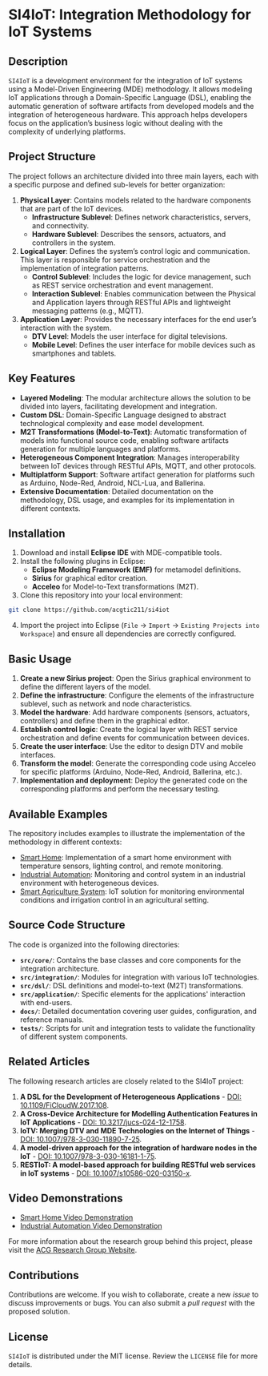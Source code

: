 
# SI4IoT: Integration Methodology for IoT Systems

## Description
`SI4IoT` is a development environment for the integration of IoT systems using a Model-Driven Engineering (MDE) methodology. It allows modeling IoT applications through a Domain-Specific Language (DSL), enabling the automatic generation of software artifacts from developed models and the integration of heterogeneous hardware. This approach helps developers focus on the application’s business logic without dealing with the complexity of underlying platforms.

## Project Structure
The project follows an architecture divided into three main layers, each with a specific purpose and defined sub-levels for better organization:

1. **Physical Layer**: Contains models related to the hardware components that are part of the IoT devices.
   - **Infrastructure Sublevel**: Defines network characteristics, servers, and connectivity.
   - **Hardware Sublevel**: Describes the sensors, actuators, and controllers in the system.
2. **Logical Layer**: Defines the system’s control logic and communication. This layer is responsible for service orchestration and the implementation of integration patterns.
   - **Control Sublevel**: Includes the logic for device management, such as REST service orchestration and event management.
   - **Interaction Sublevel**: Enables communication between the Physical and Application layers through RESTful APIs and lightweight messaging patterns (e.g., MQTT).
3. **Application Layer**: Provides the necessary interfaces for the end user’s interaction with the system.
   - **DTV Level**: Models the user interface for digital televisions.
   - **Mobile Level**: Defines the user interface for mobile devices such as smartphones and tablets.

## Key Features
- **Layered Modeling**: The modular architecture allows the solution to be divided into layers, facilitating development and integration.
- **Custom DSL**: Domain-Specific Language designed to abstract technological complexity and ease model development.
- **M2T Transformations (Model-to-Text)**: Automatic transformation of models into functional source code, enabling software artifacts generation for multiple languages and platforms.
- **Heterogeneous Component Integration**: Manages interoperability between IoT devices through RESTful APIs, MQTT, and other protocols.
- **Multiplatform Support**: Software artifact generation for platforms such as Arduino, Node-Red, Android, NCL-Lua, and Ballerina.
- **Extensive Documentation**: Detailed documentation on the methodology, DSL usage, and examples for its implementation in different contexts.

## Installation
1. Download and install **Eclipse IDE** with MDE-compatible tools.
2. Install the following plugins in Eclipse:
   - **Eclipse Modeling Framework (EMF)** for metamodel definitions.
   - **Sirius** for graphical editor creation.
   - **Acceleo** for Model-to-Text transformations (M2T).
3. Clone this repository into your local environment:
```bash
git clone https://github.com/acgtic211/si4iot
```
4. Import the project into Eclipse (`File` -> `Import` -> `Existing Projects into Workspace`) and ensure all dependencies are correctly configured.

## Basic Usage
1. **Create a new Sirius project**: Open the Sirius graphical environment to define the different layers of the model.
2. **Define the infrastructure**: Configure the elements of the infrastructure sublevel, such as network and node characteristics.
3. **Model the hardware**: Add hardware components (sensors, actuators, controllers) and define them in the graphical editor.
4. **Establish control logic**: Create the logical layer with REST service orchestration and define events for communication between devices.
5. **Create the user interface**: Use the editor to design DTV and mobile interfaces.
6. **Transform the model**: Generate the corresponding code using Acceleo for specific platforms (Arduino, Node-Red, Android, Ballerina, etc.).
7. **Implementation and deployment**: Deploy the generated code on the corresponding platforms and perform the necessary testing.

## Available Examples
The repository includes examples to illustrate the implementation of the methodology in different contexts:

- [Smart Home](examples/home_automation/): Implementation of a smart home environment with temperature sensors, lighting control, and remote monitoring.
- [Industrial Automation](examples/industry/): Monitoring and control system in an industrial environment with heterogeneous devices.
- [Smart Agriculture System](examples/agriculture/): IoT solution for monitoring environmental conditions and irrigation control in an agricultural setting.

## Source Code Structure
The code is organized into the following directories:

- **`src/core/`**: Contains the base classes and core components for the integration architecture.
- **`src/integration/`**: Modules for integration with various IoT technologies.
- **`src/dsl/`**: DSL definitions and model-to-text (M2T) transformations.
- **`src/application/`**: Specific elements for the applications' interaction with end-users.
- **`docs/`**: Detailed documentation covering user guides, configuration, and reference manuals.
- **`tests/`**: Scripts for unit and integration tests to validate the functionality of different system components.

## Related Articles
The following research articles are closely related to the SI4IoT project:

1. **A DSL for the Development of Heterogeneous Applications** - [DOI: 10.1109/FiCloudW.2017.108](https://doi.org/10.1109/FiCloudW.2017.108).
2. **A Cross-Device Architecture for Modelling Authentication Features in IoT Applications** - [DOI: 10.3217/jucs-024-12-1758](https://doi.org/10.3217/jucs-024-12-1758).
3. **IoTV: Merging DTV and MDE Technologies on the Internet of Things** - [DOI: 10.1007/978-3-030-11890-7-25](https://doi.org/10.1007/978-3-030-11890-7-25).
4. **A model-driven approach for the integration of hardware nodes in the IoT** - [DOI: 10.1007/978-3-030-16181-1-75](https://doi.org/10.1007/978-3-030-16181-1-75).
5. **RESTIoT: A model-based approach for building RESTful web services in IoT systems** - [DOI: 10.1007/s10586-020-03150-x](https://doi.org/10.1007/s10586-020-03150-x).

## Video Demonstrations
- [Smart Home Video Demonstration](https://www.youtube.com/example_smart_home)
- [Industrial Automation Video Demonstration](https://www.youtube.com/example_industrial_automation)

For more information about the research group behind this project, please visit the [ACG Research Group Website](https://acg.ual.es/).

## Contributions
Contributions are welcome. If you wish to collaborate, create a new *issue* to discuss improvements or bugs. You can also submit a *pull request* with the proposed solution.

## License
`SI4IoT` is distributed under the MIT license. Review the `LICENSE` file for more details.

